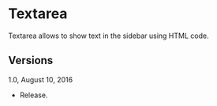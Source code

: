 Textarea
==========

Textarea allows to show text in the sidebar using HTML code.

Versions
--------

1.0, August 10, 2016
- Release.
